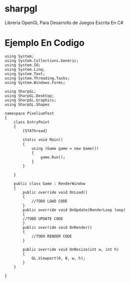 # sharpgl
Libreria OpenGL Para Desarrollo de Juegos Escrita En C#

# Ejemplo En Codigo

    using System;
    using System.Collections.Generic;
    using System.IO;
    using System.Linq;
    using System.Text;
    using System.Threading.Tasks;
    using System.Windows.Forms;

    using SharpGL;
    using SharpGL.Desktop;
    using SharpGL.Graphics;
    using SharpGL.Shapes

    namespace PixeliumTest
    {
        class EntryPoint
        {
            [STAThread]

            static void Main()
            {
                using (Game game = new Game())
                {
                    game.Run();
                }
            }

        }

        public class Game : RenderWindow
        {
            public override void OnLoad()
            {
                //TODO LOAD CODE
            }
            public override void OnUpdate(RenderLoop loop)
            {
            //TODO UPDATE CODE
            }
            public override void OnRender()
            {
                //TODO RENDER CODE
            }

            public override void OnResize(int w, int h)
            {
                GL.Viewport(0, 0, w, h);
            }
        }

    }
